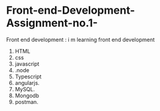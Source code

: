 # Front-end-Development-Assignment-no.1-
Front end development : i m learning front end development 
1. HTML
2. css
3. javascript
4. .node
5. Typescript
6. angularjs.
7. MySQL.
8. Mongodb
9. postman.
